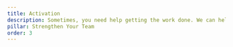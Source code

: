 ```yaml
---
title: Activation
description: Sometimes, you need help getting the work done. We can help you activate the change you need directly.
pillar: Strengthen Your Team
order: 3
---
```

